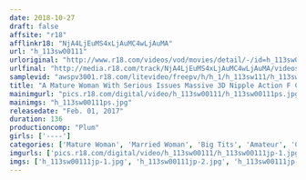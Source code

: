 ```yaml
---
date: 2018-10-27
draft: false
affsite: "r18"
afflinkr18: "NjA4LjEuMS4xLjAuMC4wLjAuMA"
url: "h_113sw00111"
urloriginal: "http://www.r18.com/videos/vod/movies/detail/-/id=h_113sw00111"
urlfinal: "http://media.r18.com/track/NjA4LjEuMS4xLjAuMC4wLjAuMA/videos/vod/movies/detail/-/id=h_113sw00111"
samplevid: "awspv3001.r18.com/litevideo/freepv/h/h_1/h_113sw111/h_113sw111_dmb_w.mp4"
title: "A Mature Woman With Serious Issues Massive 3D Nipple Action F Cup Titties Erica Egami, Age 41 Creampie Raw Footage Sex With A Horny Forty Something Pussy That's Been Begging For Cock!"
mainimgurl: "pics.r18.com/digital/video/h_113sw00111/h_113sw00111ps.jpg"
mainimgs: "h_113sw00111ps.jpg"
releasedate: "Feb. 01, 2017"
duration: 136
productioncomp: "Plum"
girls: ['----']
categories: ['Mature Woman', 'Married Woman', 'Big Tits', 'Amateur', 'Creampie', 'Urination', 'Hi-Def']
imgurls: ['pics.r18.com/digital/video/h_113sw00111/h_113sw00111jp-1.jpg', 'pics.r18.com/digital/video/h_113sw00111/h_113sw00111jp-2.jpg', 'pics.r18.com/digital/video/h_113sw00111/h_113sw00111jp-3.jpg', 'pics.r18.com/digital/video/h_113sw00111/h_113sw00111jp-4.jpg', 'pics.r18.com/digital/video/h_113sw00111/h_113sw00111jp-5.jpg', 'pics.r18.com/digital/video/h_113sw00111/h_113sw00111jp-6.jpg', 'pics.r18.com/digital/video/h_113sw00111/h_113sw00111jp-7.jpg', 'pics.r18.com/digital/video/h_113sw00111/h_113sw00111jp-8.jpg', 'pics.r18.com/digital/video/h_113sw00111/h_113sw00111jp-9.jpg', 'pics.r18.com/digital/video/h_113sw00111/h_113sw00111jp-10.jpg', 'pics.r18.com/digital/video/h_113sw00111/h_113sw00111jp-11.jpg', 'pics.r18.com/digital/video/h_113sw00111/h_113sw00111jp-12.jpg', 'pics.r18.com/digital/video/h_113sw00111/h_113sw00111jp-13.jpg', 'pics.r18.com/digital/video/h_113sw00111/h_113sw00111jp-14.jpg', 'pics.r18.com/digital/video/h_113sw00111/h_113sw00111jp-15.jpg', 'pics.r18.com/digital/video/h_113sw00111/h_113sw00111jp-16.jpg', 'pics.r18.com/digital/video/h_113sw00111/h_113sw00111jp-17.jpg', 'pics.r18.com/digital/video/h_113sw00111/h_113sw00111jp-18.jpg', 'pics.r18.com/digital/video/h_113sw00111/h_113sw00111jp-19.jpg', 'pics.r18.com/digital/video/h_113sw00111/h_113sw00111jp-20.jpg']
imgs: ['h_113sw00111jp-1.jpg', 'h_113sw00111jp-2.jpg', 'h_113sw00111jp-3.jpg', 'h_113sw00111jp-4.jpg', 'h_113sw00111jp-5.jpg', 'h_113sw00111jp-6.jpg', 'h_113sw00111jp-7.jpg', 'h_113sw00111jp-8.jpg', 'h_113sw00111jp-9.jpg', 'h_113sw00111jp-10.jpg', 'h_113sw00111jp-11.jpg', 'h_113sw00111jp-12.jpg', 'h_113sw00111jp-13.jpg', 'h_113sw00111jp-14.jpg', 'h_113sw00111jp-15.jpg', 'h_113sw00111jp-16.jpg', 'h_113sw00111jp-17.jpg', 'h_113sw00111jp-18.jpg', 'h_113sw00111jp-19.jpg', 'h_113sw00111jp-20.jpg']
---
```

